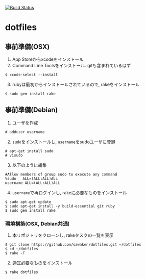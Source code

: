 [![Build Status](https://travis-ci.com/sawaken/dotfiles.svg?token=46Mp6xrHukCWQqyh951J&branch=master)](https://travis-ci.com/sawaken/dotfiles)
# dotfiles

## 事前準備(OSX)
1. App Storeからxcodeをインストール
2. Command Line Toolsをインストール. gitも含まれているはず
```
$ xcode-select --install
```
3. rubyは最初からインストールされているので, rakeをインストール
```
$ sudo gem install rake
```

## 事前準備(Debian)
1. ユーザを作成
```
# adduser username
```

2. `sudo`をインストールし, `username`をsudoユーザに登録
```
# apt-get install sudo
# visudo
```

3. 以下のように編集
```
#Allow members of group sudo to execute any command
%sudo   ALL=(ALL:ALL)ALL
username ALL=(ALL:ALL)ALL
```

4. `username`で再ログインし, rakeに必要なものをインストール
```
$ sudo apt-get update
$ sudo apt-get install -y build-essential git ruby
$ sudo gem install rake
```

### 環境構築(OSX, Debian共通)

1. 本リポジトリをクローンし, rakeタスクの一覧を表示
```
$ git clone https://github.com/sawaken/dotfiles.git ~/dotfiles
$ cd ~/dotfiles
$ rake -T
```

2. 適宜必要なものをインストール
```
$ rake dotfiles
```
